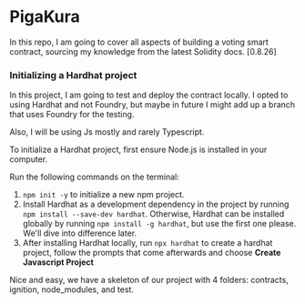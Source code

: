 # PigaKura

In this repo, I am going to cover all aspects of building a voting smart contract, sourcing my knowledge from the latest Solidity docs. [0.8.26]

### Initializing a Hardhat project

In this project, I am going to test and deploy the contract locally. I opted to using Hardhat and not Foundry, but maybe in future I might add up a branch that uses Foundry for the testing.

Also, I will be using Js mostly and rarely Typescript.

To initialize a Hardhat project, first ensure Node.js is installed in your computer.

Run the following commands on the terminal:

1. `npm init -y` to initialize a new npm project.
2. Install Hardhat as a development dependency in the project by running `npm install --save-dev hardhat`. Otherwise, Hardhat can be installed globally by running `npm install -g hardhat`, but use the first one please. We'll dive into difference later.
3. After installing Hardhat locally, run `npx hardhat` to create a hardhat project, follow the prompts that come afterwards and choose **Create Javascript Project**

Nice and easy, we have a skeleton of our project with 4 folders: contracts, ignition, node_modules, and test.
